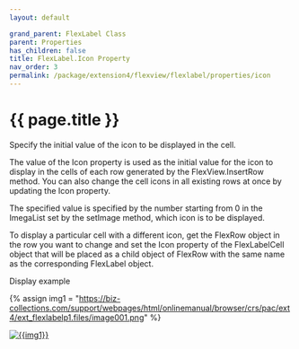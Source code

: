 ```yaml
---
layout: default

grand_parent: FlexLabel Class
parent: Properties
has_children: false
title: FlexLabel.Icon Property
nav_order: 3
permalink: /package/extension4/flexview/flexlabel/properties/icon
---
```

# {{ page.title }}

Specify the initial value of the icon to be displayed in the cell.

The value of the Icon property is used as the initial value for the icon to display in the cells of each row generated by the FlexView.InsertRow method. You can also change the cell icons in all existing rows at once by updating the Icon property.

The specified value is specified by the number starting from 0 in the ImegaList set by the setImage method, which icon is to be displayed.

To display a particular cell with a different icon, get the FlexRow object in the row you want to change and set the Icon property of the FlexLabelCell object that will be placed as a child object of FlexRow with the same name as the corresponding FlexLabel object.

Display example

{% assign img1 = "https://biz-collections.com/support/webpages/html/onlinemanual/browser/crs/pac/ext4/ext_flexlabelp1.files/image001.png" %}

<a href="{{ img1 }}" target="_blank"> <img src="{{ img1 }}" alt="{{img1}}"></a>